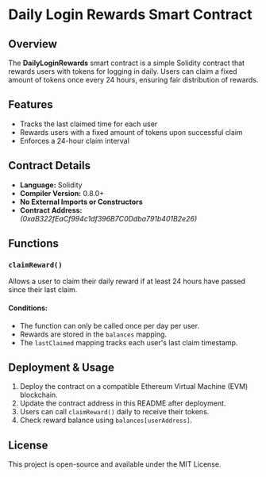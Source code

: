 # Daily Login Rewards Smart Contract

## Overview
The **DailyLoginRewards** smart contract is a simple Solidity contract that rewards users with tokens for logging in daily. Users can claim a fixed amount of tokens once every 24 hours, ensuring fair distribution of rewards.

## Features
- Tracks the last claimed time for each user
- Rewards users with a fixed amount of tokens upon successful claim
- Enforces a 24-hour claim interval

## Contract Details
- **Language:** Solidity
- **Compiler Version:** 0.8.0+
- **No External Imports or Constructors**
- **Contract Address:** _(0xaB322fEaCf994c1df396B7C0Ddba791b401B2e26)_

## Functions
### `claimReward()`
Allows a user to claim their daily reward if at least 24 hours have passed since their last claim.

#### Conditions:
- The function can only be called once per day per user.
- Rewards are stored in the `balances` mapping.
- The `lastClaimed` mapping tracks each user's last claim timestamp.

## Deployment & Usage
1. Deploy the contract on a compatible Ethereum Virtual Machine (EVM) blockchain.
2. Update the contract address in this README after deployment.
3. Users can call `claimReward()` daily to receive their tokens.
4. Check reward balance using `balances[userAddress]`.

## License
This project is open-source and available under the MIT License.

